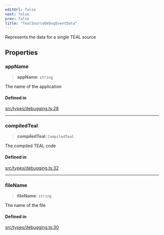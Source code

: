 ```yaml
---
editUrl: false
next: false
prev: false
title: "TealSourceDebugEventData"
---
```


Represents the data for a single TEAL source

## Properties

### appName

> **appName**: `string`

The name of the application

#### Defined in

[src/types/debugging.ts:28](https://github.com/algorandfoundation/algokit-utils-ts/blob/e57e96ab17213653e656688e8d7251c0107554cf/src/types/debugging.ts#L28)

***

### compiledTeal

> **compiledTeal**: `CompiledTeal`

The compiled TEAL code

#### Defined in

[src/types/debugging.ts:32](https://github.com/algorandfoundation/algokit-utils-ts/blob/e57e96ab17213653e656688e8d7251c0107554cf/src/types/debugging.ts#L32)

***

### fileName

> **fileName**: `string`

The name of the file

#### Defined in

[src/types/debugging.ts:30](https://github.com/algorandfoundation/algokit-utils-ts/blob/e57e96ab17213653e656688e8d7251c0107554cf/src/types/debugging.ts#L30)
